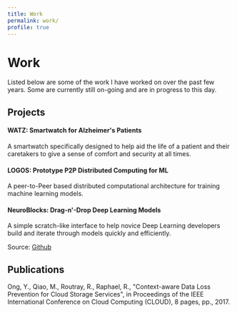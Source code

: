 ```yaml
---
title: Work
permalink: work/
profile: true
---
```

# Work
Listed below are some of the work I have worked on over the past few years.
Some are currently still on-going and are in progress to this day.

## Projects

#### WATZ: Smartwatch for Alzheimer's Patients
A smartwatch specifically designed to help aid the life of a patient and their caretakers to give a sense of comfort and security at all times.

#### LOGOS: Prototype P2P Distributed Computing for ML
A peer-to-Peer based distributed computational architecture for training machine learning models.

#### NeuroBlocks: Drag-n'-Drop Deep Learning Models
A simple scratch-like interface to help novice Deep Learning developers build and iterate through models quickly and efficiently.

Source: [Github](https://github.com/yutarochan/neuroblox)

## Publications
Ong, Y., Qiao, M., Routray, R., Raphael, R., "Context-aware Data Loss Prevention for Cloud Storage Services", in Proceedings of the IEEE International Conference on Cloud Computing (CLOUD), 8 pages, pp., 2017.
